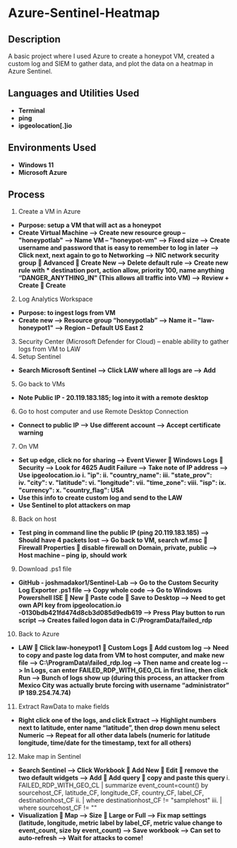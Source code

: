 # Azure-Sentinel-Heatmap

<h2>Description</h2>
A basic project where I used Azure to create a honeypot VM, created a custom log and SIEM to gather data, and plot the data on a heatmap in Azure Sentinel.
<br />


<h2>Languages and Utilities Used</h2>

- <b>Terminal</b> 
- <b>ping</b> 
- <b>ipgeolocation[.]io</b> 

<h2>Environments Used </h2>

- <b>Windows 11</b>
- <b>Microsoft Azure</b>

<h2>Process</h2> 

1. Create a VM in Azure
- <b>Purpose: setup a VM that will act as a honeypot</b>
- <b>Create Virtual Machine --> Create new resource group – "honeypotlab" --> Name VM – "honeypot-vm" --> Fixed size --> Create username and password that is easy to remember to log in later --> Click next, next again to go to Networking --> NIC network security group  Advanced  Create New --> Delete default rule --> Create new rule with * destination port, action allow, priority 100, name anything “DANGER_ANYTHING_IN" (This allows all traffic into VM) --> Review + Create  Create </b>
2. Log Analytics Workspace
- <b>Purpose: to ingest logs from VM</b>
- <b>Create new --> Resource group “honeypotlab” --> Name it – "law-honeypot1" --> Region – Default US East 2</b>
3.	Security Center (Microsoft Defender for Cloud) – enable ability to gather logs from VM to LAW
4.	Setup Sentinel
- <b>Search Microsoft Sentinel --> Click LAW where all logs are --> Add</b>
5.	Go back to VMs
- <b>Note Public IP - 20.119.183.185; log into it with a remote desktop</b>
6.	Go to host computer and use Remote Desktop Connection
- <b>Connect to public IP --> Use different account --> Accept certificate warning</b>
7.	On VM
- <b>Set up edge, click no for sharing --> Event Viewer  Windows Logs  Security --> Look for 4625 Audit Failure --> Take note of IP address --> Use ipgeolocation.io</b>
<b>i.	"ip": 
ii.	"country_name": 
iii.	"state_prov":  
iv.	"city": 
v.	"latitude": 
vi.	"longitude": 
vii.	"time_zone": 
viii.	"isp": 
ix.	"currency": 
x.	"country_flag": USA</b>
- <b>Use this info to create custom log and send to the LAW</b>
- <b>Use Sentinel to plot attackers on map</b>
8.	Back on host
- <b>Test ping in command line the public IP (ping 20.119.183.185) --> Should have 4 packets lost --> Go back to VM, search wf.msc  Firewall Properties  disable firewall on Domain, private, public --> Host machine – ping ip, should work</b>
9.	Download .ps1 file
- <b>GitHub - joshmadakor1/Sentinel-Lab --> Go to the Custom Security Log Exporter .ps1 file --> Copy whole code --> Go to Windows Powershell ISE  New  Paste code  Save to Desktop --> Need to get own API key from ipgeolocation.io -0130bdb421fd474d8cb3d085d9edb619 --> Press Play button to run script --> Creates failed logon data in C:/ProgramData/failed_rdp</b>
10.	Back to Azure
- <b>LAW  Click law-honeypot1  Custom Logs  Add custom log --> Need to copy and paste log data from VM to host computer, and make new file --> C:\ProgramData\failed_rdp.log --> Then name and create log --> In Logs, can enter FAILED_RDP_WITH_GEO_CL in first line, then click Run --> Bunch of logs show up (during this process, an attacker from Mexico City was actually brute forcing with username “administrator” IP 189.254.74.74)</b>
11.	Extract RawData to make fields
- <b>Right click one of the logs, and click Extract --> Highlight numbers next to latitude, enter name “latitude”, then drop down menu select Numeric --> Repeat for all other data labels (numeric for latitude longitude, time/date for the timestamp, text for all others)</b>
12.	Make map in Sentinel
- <b>Search Sentinel --> Click Workbook  Add New  Edit  remove the two default widgets --> Add  Add query  copy and paste this query </b>
i.	FAILED_RDP_WITH_GEO_CL | summarize event_count=count() by sourcehost_CF, latitude_CF, longitude_CF, country_CF, label_CF, destinationhost_CF
ii.	| where destinationhost_CF != "samplehost"
iii.	| where sourcehost_CF != ""
- <b>Visualization  Map --> Size  Large or Full --> Fix map settings (latitude, longitude, metric label by label_CF, metric value change to event_count, size by event_count) --> Save workbook --> Can set to auto-refresh --> Wait for attacks to come!</b>


<!--
 ```diff
- text in red
+ text in green
! text in orange
# text in gray
@@ text in purple (and bold)@@
```
--!>
